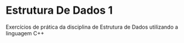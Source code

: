 # Estrutura De Dados 1
Exercícios de prática da disciplina de Estrutura de Dados utilizando a linguagem C++
